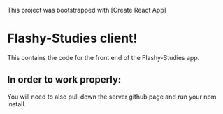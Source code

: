 This project was bootstrapped with [Create React App]

# Flashy-Studies client!
  This contains the code for the front end of the Flashy-Studies app.

## In order to work properly:
  You will need to also pull down the server github page and run your npm install.
